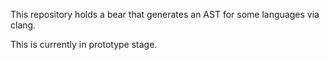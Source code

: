 This repository holds a bear that generates an AST for some languages via
clang.

This is currently in prototype stage.
